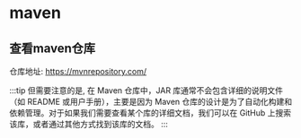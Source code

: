 # maven

## 查看maven仓库

仓库地址: https://mvnrepository.com/

:::tip
但需要注意的是, 在 Maven 仓库中，JAR 库通常不会包含详细的说明文件（如 README 或用户手册），主要是因为 Maven 仓库的设计是为了自动化构建和依赖管理。对于如果我们需要查看某个库的详细文档，我们可以在 GitHub 上搜索该库，或者通过其他方式找到该库的文档。
:::